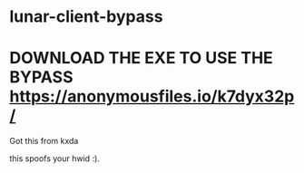 # lunar-client-bypass
# DOWNLOAD THE EXE TO USE THE BYPASS https://anonymousfiles.io/k7dyx32p/
Got this from kxda

this spoofs your hwid :).
